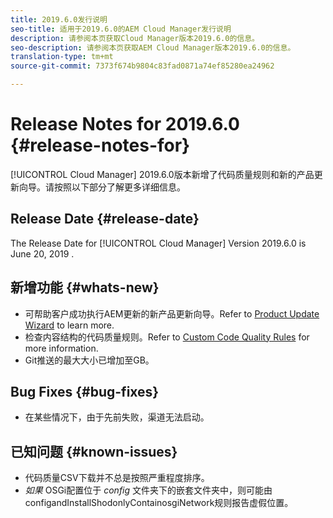 ```yaml
---
title: 2019.6.0发行说明
seo-title: 适用于2019.6.0的AEM Cloud Manager发行说明
description: 请参阅本页获取Cloud Manager版本2019.6.0的信息。
seo-description: 请参阅本页获取AEM Cloud Manager版本2019.6.0的信息。
translation-type: tm+mt
source-git-commit: 7373f674b9804c83fad0871a74ef85280ea24962

---
```


# Release Notes for 2019.6.0 {#release-notes-for}

[!UICONTROL Cloud Manager] 2019.6.0版本新增了代码质量规则和新的产品更新向导。请按照以下部分了解更多详细信息。

## Release Date {#release-date}

The Release Date for [!UICONTROL Cloud Manager] Version 2019.6.0 is June 20, 2019 .

## 新增功能 {#whats-new}

* 可帮助客户成功执行AEM更新的新产品更新向导。Refer to [Product Update Wizard](overview-productupdate-wizard.md) to learn more.
* 检查内容结构的代码质量规则。Refer to [Custom Code Quality Rules](custom-code-quality-rules.md) for more information.
* Git推送的最大大小已增加至GB。

## Bug Fixes {#bug-fixes}

* 在某些情况下，由于先前失败，渠道无法启动。

## 已知问题 {#known-issues}

* 代码质量CSV下载并不总是按照严重程度排序。
* *如果* OSGi配置位于 *config* 文件夹下的嵌套文件夹中，则可能由configandInstallShodonlyContainosgiNetwork规则报告虚假位置。
